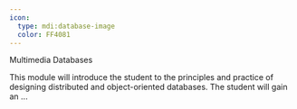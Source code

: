 ```yaml
---
icon:
  type: mdi:database-image
  color: FF4081
---
```

Multimedia Databases

This module will introduce the student to the principles and practice of designing distributed and object-oriented databases. The student will gain an ... 
